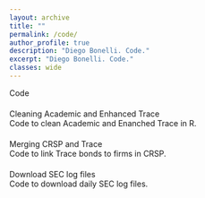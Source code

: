 ```yaml
---
layout: archive
title: ""
permalink: /code/
author_profile: true
description: "Diego Bonelli. Code."
excerpt: "Diego Bonelli. Code."
classes: wide
---
```


<titlecolor id="about">Code</titlecolor>


 

<div style="text-align: justify; margin-bottom: 20px;margin-top: 20px;">
    <div>
    <linkcolor 
       onclick="window.location.href='https://github.com/DiegoBonelli/Trace_Cleaning';">
       Cleaning Academic and Enhanced Trace</linkcolor>
      <!-- <subtitlecolor style="display: inline; margin-bottom: 0; ">Cleaning Academic and Enhanced Trace</subtitlecolor>
        <button onclick="window.location.href='https://github.com/DiegoBonelli/Trace_Cleaning';" class="custom-button small">Code</button> -->
        <br>        
    </div>
      <span class="small"> 
    Code to clean Academic and Enanched Trace in R.
    </span>
</div>
  

<div style="text-align: justify; margin-bottom: 20px;margin-top: 20px;">
    <div>
        <linkcolor 
       onclick="window.location.href='https://github.com/DiegoBonelli/Trace_Linking_Table';">
       Merging CRSP and Trace</linkcolor>
       <!-- <subtitlecolor style="display: inline; margin-bottom: 0; ">Merging CRSP and Trace</subtitlecolor>
        <button onclick="window.location.href='https://github.com/DiegoBonelli/Trace_Linking_Table';" class="custom-button small">Code</button>-->
        <br>        
    </div>
      <span class="small"> 
      Code to link Trace bonds to firms in CRSP.
    </span>
</div>
  


<div style="text-align: justify; margin-bottom: 20px;margin-top: 20px;">
    <div>
        <linkcolor 
       onclick="window.location.href='https://github.com/DiegoBonelli/Sec_logs';">
       Download SEC log files</linkcolor>
      <!--  <subtitlecolor style="display: inline; margin-bottom: 0; ">Download SEC log files</subtitlecolor>
        <button onclick="window.location.href='https://github.com/DiegoBonelli/Sec_logs';" class="custom-button small">Code</button>-->
        <br>        
    </div>
      <span class="small"> 
    Code to download daily SEC log files.
    </span>
</div>
  

